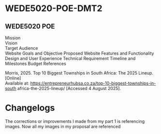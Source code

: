 # WEDE5020-POE-DMT2

## WEDE5020 POE

Mission  
Vision  
Target Audience  
Website Goals and Objective 
Proposed Website Features and Functionality 
Design and User Experience 
Technical Requirement 
Timeline and Milestones 
Budget 
References 

Morris, 2025. Top 10 Biggest Townships in South Africa: The 2025 Lineup. [Online]  
Available at: https://entrepreneurhubsa.co.za/top-10-biggest-townships-in-south
africa-the-2025-lineup/ 
[Accessed 4 August 2025].

# Changelogs 

The corrections or improvements I made from my part 1 is referencing images. Now all my images in my proposal are referenced 
